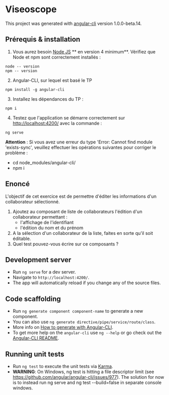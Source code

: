 # Viseoscope

This project was generated with [angular-cli](https://github.com/angular/angular-cli) version 1.0.0-beta.14.

## Prérequis & installation
 1. Vous aurez besoin [Node JS](https://nodejs.org/en/) ** en version 4 minimum**. Vérifiez que Node et npm sont correctement installés :
 ```
 node -- version
 npm -- version
 ```

 2. Angular-CLI, sur lequel est basé le TP
 ```
 npm install -g angular-cli
 ```

 3. Installez les dépendances du TP :
  ```
  npm i
  ```

 4. Testez que l'application se démarre correctement sur [http://localhost:4200/](http://localhost:4200/) avec la commande :
 ```
 ng serve
 ```
**Attention** : Si vous avez une erreur du type 'Error: Cannot find module 'exists-sync', veuillez effectuer les opérations suivantes pour corriger le problème :
 * cd node_modules/angular-cli/
 * npm i

## Enoncé

L'objectif de cet exercice est de permettre d'éditer les informations d'un collaborateur sélectionné.

1. Ajoutez au composant de liste de collaborateurs l'édition d'un collaborateur permettant :
   * l'affichage de l'identifiant
   * l'édition du nom et du prénom
2. A la sélection d'un collaborateur de la liste, faites en sorte qu'il soit éditable.
3. Quel test pouvez-vous écrire sur ce composants ?

## Development server

* Run `ng serve` for a dev server.
* Navigate to `http://localhost:4200/`.
* The app will automatically reload if you change any of the source files.

## Code scaffolding

* Run `ng generate component component-name` to generate a new component.
* You can also use `ng generate directive/pipe/service/route/class`.
* More info on [How to generate with Angular-CLI](https://github.com/angular/angular-cli#generating-components-directives-pipes-and-services).
* To get more help on the `angular-cli` use `ng --help` or go check out the [Angular-CLI README](https://github.com/angular/angular-cli/blob/master/README.md).

## Running unit tests

* Run `ng test` to execute the unit tests via [Karma](https://karma-runner.github.io).
* **WARNING**: On Windows, ng test is hitting a file descriptor limit (see https://github.com/angular/angular-cli/issues/977). The solution for now is to instead run ng serve and ng test --build=false in separate console windows.

